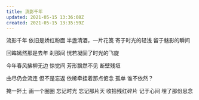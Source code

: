 ```yaml
---
title: 流影千年
updated: 2021-05-15 13:36:08Z
created: 2021-05-15 13:35:59Z
---
```


流影千年
依旧是娇红粉面
半盏清酒，一片花笺
寄于时光的轻浅
留于魅影的瞬间

回眸嫣然那是去年
刹那间
恍若凝固了时光的飞旋

今年春风拂柳无边
惊觉间
芳形飘然不见
断壁残垣

曲尽仍会流连
但不是忘返
依稀牵挂着那点惦念
孤单
谁不依然？

掩一抔土
画一个圈圈
忘记时光
忘记那片天
收拾残红碎片
记于心间
埋了那份思念